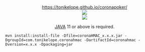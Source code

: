 <p align="center"><a href="https://tonikelope.github.io/coronapoker/" target="_blank">https://tonikelope.github.io/coronapoker/<br><img src="https://raw.githubusercontent.com/tonikelope/coronapoker/gh-pages/screenshots/corona.png"><br><img src="https://raw.githubusercontent.com/tonikelope/coronapoker/gh-pages/screenshots/corona2.png"></a></p>
<p align="center"><a href="https://adoptopenjdk.net/" target="_blank">JAVA</a> 11 or above is required.</p>

```
mvn install:install-file -Dfile=coronaHMAC_x.x.x.jar -DgroupId=com.tonikelope.coronahmac -DartifactId=coronahmac -Dversion=x.x.x -Dpackaging=jar
```
